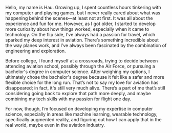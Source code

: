 Hello, my name is Hau. Growing up, I spent countless hours tinkering with my computer and playing games, but I never really cared about what was happening behind the scenes—at least not at first. It was all about the experience and fun for me. However, as I got older, I started to develop more curiosity about how things worked, especially when it came to technology. On the flip side, I’ve always had a passion for travel, which sparked my deep interest in aviation. There’s something incredible about the way planes work, and I’ve always been fascinated by the combination of engineering and exploration.


Before college, I found myself at a crossroads, trying to decide between attending aviation school, possibly through the Air Force, or pursuing a bachelor's degree in computer science. After weighing my options, I ultimately chose the bachelor's degree because it felt like a safer and more flexible choice for the long run. That’s not to say my love for aviation has disappeared; in fact, it's still very much alive. There’s a part of me that’s still considering going back to explore that path more deeply, and maybe combining my tech skills with my passion for flight one day.


For now, though, I’m focused on developing my expertise in computer science, especially in areas like machine learning, wearable technology, specifically augmented reality, and figuring out how I can apply that in the real world, maybe even in the aviation industry.
